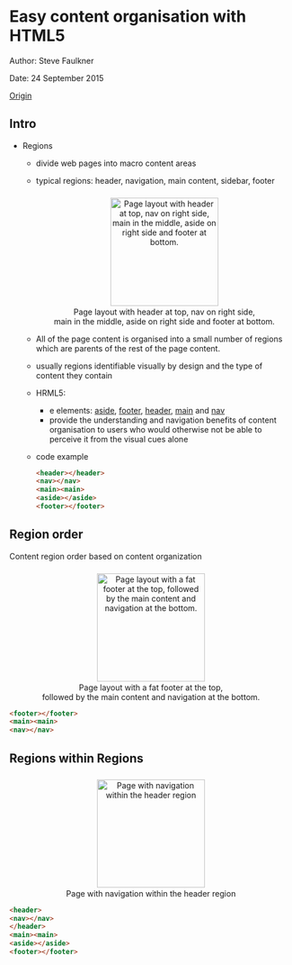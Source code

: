 # Easy content organisation with HTML5

Author: Steve Faulkner

Date: 24 September 2015

[Origin](https://tinyurl.com/y36qwg6f)


## Intro

+ Regions
  + divide web pages into macro content areas
  + typical regions: header, navigation, main content, sidebar, footer

    <figure style="margin: 0.5em; text-align: center;">
      <img style="margin: 0.1em; padding-top: 0.5em; width: 20vw;"
        onclick="window.open('https://tinyurl.com/y36qwg6f')"
        src    ="https://tinyurl.com/y5umz2o3"
        alt    ="Page layout with header at top, nav on right side, main in the middle, aside on right side and footer at bottom."
      />
      <figcaption> Page layout with header at top, nav on right side, <br/>main in the middle, aside on right side and footer at bottom. </figcaption>
    </figure>

  + All of the page content is organised into a small number of regions which are parents of the rest of the page content.
  + usually regions identifiable visually by design and the type of content they contain
  + HRML5: 
    + e elements: [aside](https://tinyurl.com/y245fvvg), [footer](https://tinyurl.com/y244jq2f), [header](https://tinyurl.com/y5bgwkyj), [main](https://tinyurl.com/y2r7urud) and [nav](https://tinyurl.com/y369rxqy)
    + provide the understanding and navigation benefits of content organisation to users who would otherwise not be able to perceive it from the visual cues alone
  + code example

    ```html
    <header></header>
    <nav></nav>
    <main><main>
    <aside></aside>
    <footer></footer>
    ```

## Region order

Content region order based on content organization

<figure style="margin: 0.5em; text-align: center;">
  <img style="margin: 0.1em; padding-top: 0.5em; width: 20vw;"
    onclick="window.open('https://tinyurl.com/y36qwg6f')"
    src    ="https://tinyurl.com/y62j5wlj"
    alt    ="Page layout with a fat footer at the top, followed by the main content and navigation at the bottom."
  />
  <figcaption>Page layout with a fat footer at the top, <br/>followed by the main content and navigation at the bottom.</figcaption>
</figure>


```html
<footer></footer>
<main><main>
<nav></nav>
```


## Regions within Regions

<figure style="margin: 0.5em; text-align: center;">
  <img style="margin: 0.1em; padding-top: 0.5em; width: 20vw;"
    onclick="window.open('https://tinyurl.com/y36qwg6f')"
    src    ="https://tinyurl.com/y6ak3ggy"
    alt    ="Page with navigation within the header region"
  />
  <figcaption>Page with navigation within the header region</figcaption>
</figure>


```html
<header>
<nav></nav>
</header>
<main><main>
<aside></aside>
<footer></footer>
```

